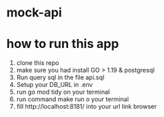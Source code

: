 # mock-api

# how to run this app

1. clone this repo
2. make sure you had install GO > 1.19 & postgresql
3. Run query sql in the file api.sql
4. Setup your DB_URL in .env
5. run go mod tidy on your terminal
6. run command make run o your terminal
7. fill http://localhost:8181/ into your url link browser

